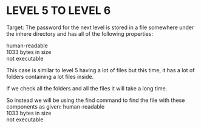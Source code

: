 # LEVEL 5 TO LEVEL 6

Target: The password for the next level is stored in a file somewhere under the inhere directory and has all of the following properties:

human-readable<br>
1033 bytes in size<br>
not executable<br>

This case is similar to level 5 having a lot of files but this time, it has a lot of folders containing a lot files inside.<br>

If we check all the folders and all the files it will take a long time.<br>

So instead we will be using the find command to find the file with these components as given:
human-readable<br>
1033 bytes in size<br>
not executable<br>

